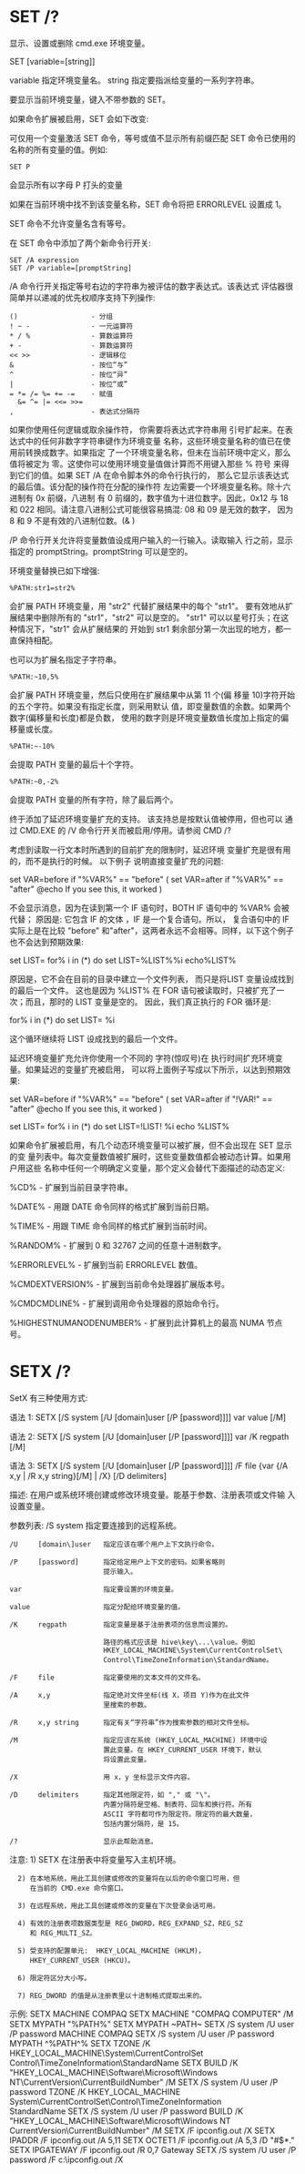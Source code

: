 # SET /?
显示、设置或删除 cmd.exe 环境变量。

SET [variable=[string]]

  variable  指定环境变量名。
  string    指定要指派给变量的一系列字符串。

要显示当前环境变量，键入不带参数的 SET。

如果命令扩展被启用，SET 会如下改变:

可仅用一个变量激活 SET 命令，等号或值不显示所有前缀匹配
SET 命令已使用的名称的所有变量的值。例如:

    SET P

会显示所有以字母 P 打头的变量

如果在当前环境中找不到该变量名称，SET 命令将把 ERRORLEVEL
设置成 1。

SET 命令不允许变量名含有等号。

在 SET 命令中添加了两个新命令行开关:

    SET /A expression
    SET /P variable=[promptString]

/A 命令行开关指定等号右边的字符串为被评估的数字表达式。该表达式
评估器很简单并以递减的优先权顺序支持下列操作:

    ()                  - 分组
    ! ~ -               - 一元运算符
    * / %               - 算数运算符
    + -                 - 算数运算符
    << >>               - 逻辑移位
    &                   - 按位“与”
    ^                   - 按位“异”
    |                   - 按位“或”
    = *= /= %= += -=    - 赋值
      &= ^= |= <<= >>=
    ,                   - 表达式分隔符

如果你使用任何逻辑或取余操作符， 你需要将表达式字符串用
引号扩起来。在表达式中的任何非数字字符串键作为环境变量
名称，这些环境变量名称的值已在使用前转换成数字。如果指定
了一个环境变量名称，但未在当前环境中定义，那么值将被定为
零。这使你可以使用环境变量值做计算而不用键入那些 % 符号
来得到它们的值。如果 SET /A 在命令脚本外的命令行执行的，
那么它显示该表达式的最后值。该分配的操作符在分配的操作符
左边需要一个环境变量名称。除十六进制有 0x 前缀，八进制
有 0 前缀的，数字值为十进位数字。因此，0x12 与 18 和 022
相同。请注意八进制公式可能很容易搞混: 08 和 09 是无效的数字，
因为 8 和 9 不是有效的八进制位数。(& )

/P 命令行开关允许将变量数值设成用户输入的一行输入。读取输入
行之前，显示指定的 promptString。promptString 可以是空的。

环境变量替换已如下增强:

    %PATH:str1=str2%

会扩展 PATH 环境变量，用 "str2" 代替扩展结果中的每个 "str1"。
要有效地从扩展结果中删除所有的 "str1"，"str2" 可以是空的。
"str1" 可以以星号打头；在这种情况下，"str1" 会从扩展结果的
开始到 str1 剩余部分第一次出现的地方，都一直保持相配。

也可以为扩展名指定子字符串。

    %PATH:~10,5%

会扩展 PATH 环境变量，然后只使用在扩展结果中从第 11 个(偏
移量 10)字符开始的五个字符。如果没有指定长度，则采用默认
值，即变量数值的余数。如果两个数字(偏移量和长度)都是负数，
使用的数字则是环境变量数值长度加上指定的偏移量或长度。

    %PATH:~-10%

会提取 PATH 变量的最后十个字符。

    %PATH:~0,-2%

会提取 PATH 变量的所有字符，除了最后两个。

终于添加了延迟环境变量扩充的支持。
该支持总是按默认值被停用，但也可以
通过 CMD.EXE 的 /V 命令行开关而被启用/停用。请参阅 CMD /?

考虑到读取一行文本时所遇到的目前扩充的限制时，延迟环境
变量扩充是很有用的，而不是执行的时候。
以下例子
说明直接变量扩充的问题:

 set VAR=before
 if "%VAR%" == "before" (
set VAR=after
 if "%VAR%" == "after" @echo If you see this, it worked )


不会显示消息，因为在读到第一个 IF 语句时，BOTH IF 语句中的 %VAR% 会被代替；
原因是: 它包含 IF 的文体
，IF 是一个复合语句。所以，
复合语句中的 IF 实际上是在比较 "before"
和"after"，这两者永远不会相等。同样，以下这个例子
也不会达到预期效果:

 set LIST=
 for% i in (*) do set LIST=%LIST%%i
 echo%LIST%

 原因是，它不会在目前的目录中建立一个文件列表，
而只是将LIST 变量设成找到的最后一个文件。
这也是因为 %LIST% 在
FOR 语句被读取时，只被扩充了一次；而且，那时的 LIST 变量是空的。
因此，我们真正执行的 FOR 循环是:

 for% i in (*) do set LIST= %i

这个循环继续将 LIST 设成找到的最后一个文件。

延迟环境变量扩充允许你使用一个不同的
字符(惊叹号)在
执行时间扩充环境变量。如果延迟的变量扩充被启用，
可以将上面例子写成以下所示，以达到预期效果:

 set VAR=before
if "%VAR%" == "before" (
 set VAR=after
 if "!VAR!" == "after" @echo If you see this, it worked
 )

 set LIST=
 for% i in (*) do set LIST=!LIST! %i
 echo %LIST%

如果命令扩展被启用，有几个动态环境变量可以被扩展，但不会出现在 SET 显示的变
量列表中。每次变量数值被扩展时，这些变量数值都会被动态计算。如果用户用这些
名称中任何一个明确定义变量，那个定义会替代下面描述的动态定义:

%CD% - 扩展到当前目录字符串。

%DATE% - 用跟 DATE 命令同样的格式扩展到当前日期。

%TIME% - 用跟 TIME 命令同样的格式扩展到当前时间。

%RANDOM% - 扩展到 0 和 32767 之间的任意十进制数字。

%ERRORLEVEL% - 扩展到当前 ERRORLEVEL 数值。

%CMDEXTVERSION% - 扩展到当前命令处理器扩展版本号。

%CMDCMDLINE% - 扩展到调用命令处理器的原始命令行。

%HIGHESTNUMANODENUMBER% - 扩展到此计算机上的最高 NUMA 节点号。

# SETX /?

SetX 有三种使用方式:

语法 1:
    SETX [/S system [/U [domain\]user [/P [password]]]] var value [/M]

语法 2:
    SETX [/S system [/U [domain\]user [/P [password]]]] var /K regpath [/M]

语法 3:
    SETX [/S system [/U [domain\]user [/P [password]]]]
         /F file {var {/A x,y | /R x,y string}[/M] | /X} [/D delimiters]

描述:
    在用户或系统环境创建或修改环境变量。能基于参数、注册表项或文件输
    入设置变量。

参数列表:
    /S     system          指定要连接到的远程系统。

    /U     [domain\]user   指定应该在哪个用户上下文执行命令。

    /P     [password]      指定给定用户上下文的密码。如果省略则
                           提示输入。

    var                    指定要设置的环境变量。

    value                  指定分配给环境变量的值。

    /K     regpath         指定变量是基于注册表项的信息而设置的。

                           路径的格式应该是 hive\key\...\value。例如
                           HKEY_LOCAL_MACHINE\System\CurrentControlSet\
                           Control\TimeZoneInformation\StandardName。

    /F     file            指定要使用的文本文件的文件名。

    /A     x,y             指定绝对文件坐标(线 X，项目 Y)作为在此文件
                           里搜索的参数。

    /R     x,y string      指定有关“字符串”作为搜索参数的相对文件坐标。

    /M                     指定应该在系统 (HKEY_LOCAL_MACHINE) 环境中设
                           置此变量。在 HKEY_CURRENT_USER 环境下，默认
                           将设置此变量。

    /X                     用 x，y 坐标显示文件内容。

    /D     delimiters      指定其他限定符，如 "," 或 "\"。
                           内置分隔符是空格、制表符、回车和换行符。所有
                           ASCII 字符都可作为限定符。限定符的最大数量，
                           包括内置分隔符，是 15。

    /?                     显示此帮助消息。

注意: 1) SETX 在注册表中将变量写入主机环境。

      2) 在本地系统，用此工具创建或修改的变量将在以后的命令窗口可用，但
         在当前的 CMD.exe 命令窗口。

      3) 在远程系统，用此工具创建或修改的变量在下次登录会话可用。

      4) 有效的注册表项数据类型是 REG_DWORD，REG_EXPAND_SZ，REG_SZ
         和 REG_MULTI_SZ。

      5) 受支持的配置单元:  HKEY_LOCAL_MACHINE (HKLM)，
         HKEY_CURRENT_USER (HKCU)。

      6) 限定符区分大小写。

      7) REG_DWORD 的值是从注册表里以十进制格式提取出来的。

示例:
    SETX MACHINE COMPAQ
    SETX MACHINE "COMPAQ COMPUTER" /M
    SETX MYPATH "%PATH%"
    SETX MYPATH ~PATH~
    SETX /S system /U user /P password  MACHINE COMPAQ
    SETX /S system /U user /P password MYPATH ^%PATH^%
    SETX TZONE /K HKEY_LOCAL_MACHINE\System\CurrentControlSet\
         Control\TimeZoneInformation\StandardName
    SETX BUILD /K "HKEY_LOCAL_MACHINE\Software\Microsoft\Windows
         NT\CurrentVersion\CurrentBuildNumber" /M
    SETX /S system /U user /P password TZONE /K HKEY_LOCAL_MACHINE\
         System\CurrentControlSet\Control\TimeZoneInformation\
         StandardName
    SETX /S system /U user /P password BUILD /K
         "HKEY_LOCAL_MACHINE\Software\Microsoft\Windows NT\
         CurrentVersion\CurrentBuildNumber" /M
    SETX /F ipconfig.out /X
    SETX IPADDR /F ipconfig.out /A 5,11
    SETX OCTET1 /F ipconfig.out /A 5,3 /D "#$*."
    SETX IPGATEWAY /F ipconfig.out /R 0,7 Gateway
    SETX /S system /U user /P password  /F c:\ipconfig.out /X
